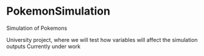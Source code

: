 # PokemonSimulation
Simulation of Pokemons

University project, where we will test how variables will affect the simulation outputs
Currently under work
